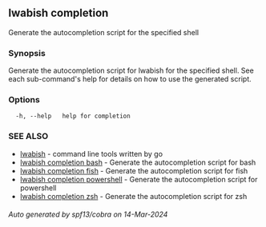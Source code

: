 ## lwabish completion

Generate the autocompletion script for the specified shell

### Synopsis

Generate the autocompletion script for lwabish for the specified shell.
See each sub-command's help for details on how to use the generated script.


### Options

```
  -h, --help   help for completion
```

### SEE ALSO

* [lwabish](lwabish.md)	 - command line tools written by go
* [lwabish completion bash](lwabish_completion_bash.md)	 - Generate the autocompletion script for bash
* [lwabish completion fish](lwabish_completion_fish.md)	 - Generate the autocompletion script for fish
* [lwabish completion powershell](lwabish_completion_powershell.md)	 - Generate the autocompletion script for powershell
* [lwabish completion zsh](lwabish_completion_zsh.md)	 - Generate the autocompletion script for zsh

###### Auto generated by spf13/cobra on 14-Mar-2024
